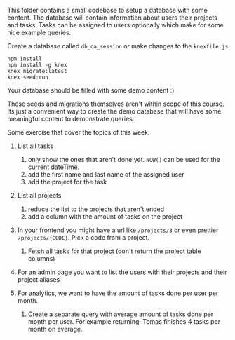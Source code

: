 This folder contains a small codebase to setup a database with some content.
The database will contain information about users their projects and tasks.
Tasks can be assigned to users optionally which make for some nice example queries.

Create a database called `db_qa_session` or make changes to the `knexfile.js`

```
npm install
npm install -g knex 
knex migrate:latest
knex seed:run
```

Your database should be filled with some demo content :)

These seeds and migrations themselves aren't within scope of this course.
Its just a convenient way to create the demo database that will have some meaningful content to demonstrate queries.

Some exercise that cover the topics of this week:

1. List all tasks 
    1. only show the ones that aren't done yet.
       `NOW()` can be used for the current dateTime.
    2. add the first name and last name of the assigned user
    3. add the project for the task

2. List all projects
    1. reduce the list to the projects that aren't ended
    2. add a column with the amount of tasks on the project

3. In your frontend you might have a url like `/projects/3` or even prettier `/projects/{CODE}`.
   Pick a code from a project.
    1. Fetch all tasks for that project (don't return the project table columns)

4. For an admin page you want to list the users with their projects and their project aliases

5. For analytics, we want to have the amount of tasks done per user per month.
   1. Create a separate query with average amount of tasks done per month per user.
      For example returning: Tomas finishes 4 tasks per month on average.
   
   
     
    

